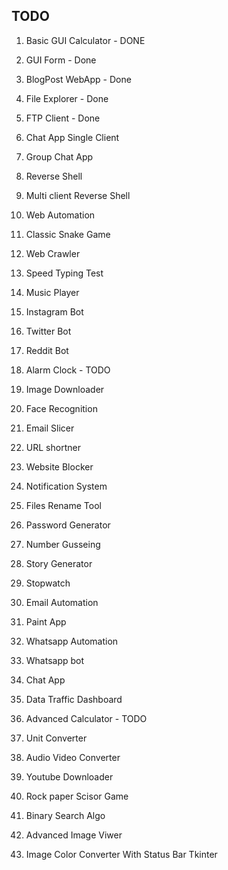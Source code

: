 ## TODO
1. Basic GUI Calculator     - DONE
2. GUI Form                 - Done
3. BlogPost WebApp          - Done
4. File Explorer            - Done
5. FTP Client               - Done

6. Chat App Single Client
7. Group Chat App 
8. Reverse Shell
9. Multi client Reverse Shell
10. Web Automation
11. Classic Snake Game
12. Web Crawler
13. Speed Typing Test
14. Music Player
15. Instagram Bot
16. Twitter Bot
17. Reddit Bot
18. Alarm Clock - TODO
19. Image Downloader
20. Face Recognition
21. Email Slicer
22. URL shortner
23. Website Blocker
24. Notification System
25. Files Rename Tool
26. Password Generator
27. Number Gusseing
28. Story Generator
29. Stopwatch
30. Email Automation
31. Paint App
32. Whatsapp Automation
33. Whatsapp bot
34. Chat App
35. Data Traffic Dashboard
36. Advanced Calculator - TODO
37. Unit Converter
38. Audio Video Converter
39. Youtube Downloader
40. Rock paper Scisor Game
41. Binary Search Algo
42. Advanced Image Viwer
43. Image Color Converter With Status Bar Tkinter